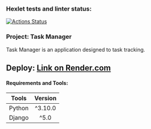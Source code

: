 ### Hexlet tests and linter status:
[![Actions Status](https://github.com/coder108-gh/python-project-52/actions/workflows/hexlet-check.yml/badge.svg)](https://github.com/coder108-gh/python-project-52/actions)


### Project: Task Manager

Task Manager is an application designed to task tracking.


## Deploy: [Link on Render.com](https://python-project-52-w6ey.onrender.com)

#### Requirements and Tools:

|     Tools      | Version |
|:--------------:|:-------:|
|     Python     | ^3.10.0 |
|     Django     |  ^5.0   |

